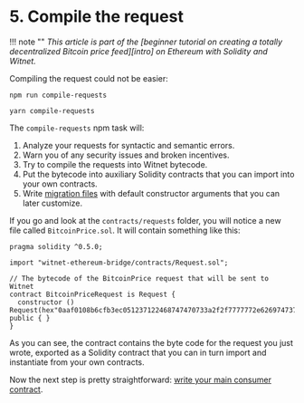 # 5. Compile the request

!!! note ""
    *This article is part of the [beginner tutorial on creating a totally decentralized Bitcoin price feed][intro]
    on Ethereum with Solidity and Witnet.*

Compiling the request could not be easier:

```console tab="npm"
npm run compile-requests
```

```console tab="yarn"
yarn compile-requests
```

The `compile-requests` npm task will:

1. Analyze your requests for syntactic and semantic errors.
2. Warn you of any security issues and broken incentives.
3. Try to compile the requests into Witnet bytecode.
4. Put the bytecode into auxiliary Solidity contracts that you can
   import into your own contracts.
5. Write [migration files][migrations] with default constructor
   arguments that you can later customize.

If you go and look at the `contracts/requests` folder, you will notice a
new file called `BitcoinPrice.sol`. It will contain something like this:

```solidity
pragma solidity ^0.5.0;

import "witnet-ethereum-bridge/contracts/Request.sol";

// The bytecode of the BitcoinPrice request that will be sent to Witnet
contract BitcoinPriceRequest is Request {
  constructor () Request(hex"0aaf0108b6cfb3ec051237122468747470733a2f2f7777772e6269747374616d702e6e65742f6170692f7469636b65722f1a0f8418451874821861646c6173741872125c123168747470733a2f2f6170692e636f696e6465736b2e636f6d2f76312f6270692f63757272656e7470726963652e6a736f6e1a2788184518748218616362706918748218616355534418748218616a726174655f666c6f617418721a070a05818218570322070a058182185703100a18042002280130013801") public { }
}
```

As you can see, the contract contains the byte code for the request you
just wrote, exported as a Solidity contract that you can in turn import
and instantiate from your own contracts.

Now the next step is pretty straightforward:
[write your main consumer contract][next].

[migrations]: /tutorials/bitcoin-price-feed/migrations
[next]: /tutorials/bitcoin-price-feed/contract

